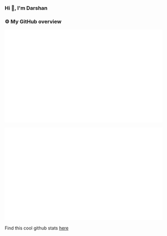 ### Hi 👋, I'm Darshan

<!--
**Kn0wn-Un/Kn0wn-Un** is a ✨ _special_ ✨ repository because its `README.md` (this file) appears on your GitHub profile.

Here are some ideas to get you started:

- 🔭 I’m currently working on ...
- 🌱 I’m currently learning ...
- 👯 I’m looking to collaborate on ...
- 🤔 I’m looking for help with ...
- 💬 Ask me about ...
- 📫 How to reach me: ...
- 😄 Pronouns: ...
- ⚡ Fun fact: ...
-->


### ⚙️ My GitHub overview

![My overview](https://github.com/Kn0wn-Un/my-stats/blob/master/generated/overview.svg?raw=true)


![Languages Used](https://github.com/Kn0wn-Un/my-stats/blob/master/generated/languages.svg?raw=true)


Find this cool github stats [here](https://github.com/jstrieb/github-stats)
